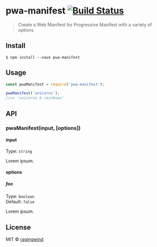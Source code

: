 # pwa-manifest [![Build Status](https://travis-ci.org/ragingwind/pwa-manifest.svg?branch=master)](https://travis-ci.org/ragingwind/pwa-manifest)

> Create a Web Manifest for Progressive Manifest with a variety of options


## Install

```
$ npm install --save pwa-manifest
```


## Usage

```js
const pwaManifest = require('pwa-manifest');

pwaManifest('unicorns');
//=> 'unicorns & rainbows'
```


## API

### pwaManifest(input, [options])

#### input

Type: `string`

Lorem ipsum.

#### options

##### foo

Type: `boolean`<br>
Default: `false`

Lorem ipsum.


## License

MIT © [ragingwind](http://ragingwind.html)
